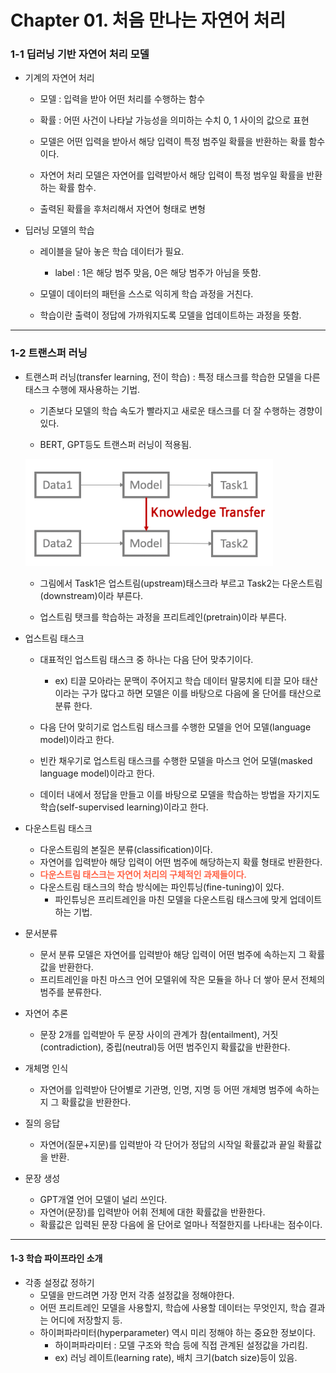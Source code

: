 # Chapter 01. 처음 만나는 자연어 처리

### 1-1 딥러닝 기반 자연어 처리 모델

- 기계의 자연어 처리

    - 모델 : 입력을 받아 어떤 처리를 수행하는 함수

    - 확률 : 어떤 사건이 나타날 가능성을 의미하는 수치 0, 1 사이의 값으로 표현

    - 모델은 어떤 입력을 받아서 해당 입력이 특정 범주일 확률을 반환하는 확률 함수 이다.

    - 자연어 처리 모델은 자연어를 입력받아서 해당 입력이 특정 범우일 확률을 반환하는 확률 함수.

    - 출력된 확률을 후처리해서 자연어 형태로 변형

- 딥러닝 모델의 학습
    - 레이블을 달아 놓은 학습 데이터가 필요.
        - label : 1은 해당 범주 맞음, 0은 해당 범주가 아님을 뜻함.
    
    - 모델이 데이터의 패턴을 스스로 익히게 학습 과정을 거친다.

    - 학습이란 출력이 정답에 가까워지도록 모델을 업데이트하는 과정을 뜻함.

---
### 1-2 트랜스퍼 러닝

- 트랜스퍼 러닝(transfer learning, 전이 학습) : 특정 태스크를 학습한 모델을 다른 태스크 수행에 재사용하는 기법.
    - 기존보다 모델의 학습 속도가 빨라지고 새로운 태스크를 더 잘 수행하는 경향이 있다.

    - BERT, GPT등도 트랜스퍼 러닝이 적용됨.

    ![tranfer learning](/img/transfer%20learning.PNG)

    - 그림에서 Task1은 업스트림(upstream)태스크라 부르고 Task2는 다운스트림(downstream)이라 부른다.

    - 업스트림 탯크를 학습하는 과정을 프리트레인(pretrain)이라 부른다.

- 업스트림 태스크

    - 대표적인 업스트림 태스크 중 하나는 다음 단어 맞추기이다.
        - ex) 티끌 모아라는 문맥이 주어지고 학습 데이터 말뭉치에 티끌 모아 태산 이라는 구가 많다고 하면 모델은 이를 바탕으로 다음에 올 단어를 태산으로 분류 한다.
    
    - 다음 단어 맞히기로 업스트림 태스크를 수행한 모델을 언어 모델(language model)이라고 한다.
    - 빈칸 채우기로 업스트림 태스크를 수행한 모델을 마스크 언어 모델(masked language model)이라고 한다.
    - 데이터 내에서 정답을 만들고 이를 바탕으로 모델을 학습하는 방법을 자기지도 학습(self-supervised learning)이라고 한다.

- 다운스트림 태스크
    - 다운스트림의 본질은 분류(classification)이다.
    - 자연어를 입력받아 해당 입력이 어떤 범주에 해당하는지 확률 형태로 반환한다.
    - <span style="color:tomato; font-weight:bold">다운스트림 태스크는 자연어 처리의 구체적인 과제들이다.</span>
    - 다운스트림 태스크의 학습 방식에는 파인튜닝(fine-tuning)이 있다.
        - 파인튜닝은 프리트레인을 마친 모델을 다운스트림 태스크에 맞게 업데이트하는 기법.

- 문서분류
    - 문서 분류 모델은 자연어를 입력받아 해당 입력이 어떤 범주에 속하는지 그 확률값을 반환한다.
    - 프리트레인을 마친 마스크 언어 모델위에 작은 모듈을 하나 더 쌓아 문서 전체의 범주를 분류한다.

- 자연어 추론
    - 문장 2개를 입력받아 두 문장 사이의 관계가 참(entailment), 거짓(contradiction), 중립(neutral)등 어떤 범주인지 확률값을 반환한다.

- 개체명 인식
    - 자연어를 입력받아 단어별로 기관명, 인명, 지명 등 어떤 개체명 범주에 속하는지 그 확률값을 반환한다.

- 질의 응답
    - 자연어(질문+지문)를 입력받아 각 단어가 정답의 시작일 확률값과 끝일 확률값을 반환.


- 문장 생성
    - GPT개열 언어 모델이 널리 쓰인다.
    - 자연어(문장)를 입력받아 어휘 전체에 대한 확률값을 반환한다.
    - 확률값은 입력된 문장 다음에 올 단어로 얼마나 적절한지를 나타내는 점수이다.

---
#### 1-3 학습 파이프라인 소개

- 각종 설정값 정하기
    - 모델을 만드려면 가장 먼저 각종 설정값을 정해야한다.
    - 어떤 프리트레인 모델을 사용할지, 학습에 사용할 데이터는 무엇인지, 학습 결과는 어디에 저장할지 등.
    - 하이퍼파라미터(hyperparameter) 역시 미리 정해야 하는 중요한 정보이다.
        - 하이퍼파라미터 : 모델 구조와 학습 등에 직접 관계된 설정값을 가리킴.
        - ex) 러닝 레이트(learning rate), 배치 크기(batch size)등이 있음.